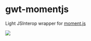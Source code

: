# gwt-momentjs
Light JSInterop wrapper for [moment.js](http://momentjs.com)

[![](https://jitpack.io/v/ascendtech/gwt-momentjs.svg)](https://jitpack.io/#ascendtech/gwt-momentjs)

